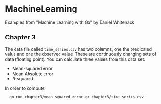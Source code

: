 # MachineLearning

Examples from "Machine Learning with Go" by Daniel Whitenack

## Chapter 3

The data file called `time_series.csv` has two columns, one the
predicated value and one the observed value. These are continuously
changing sets of data (floating point). You can calculate three values
from this data set:

  * Mean-squared error
  * Mean Absolute error
  * R-squared

In order to compute:

```
  go run chapter3/mean_squared_error.go chapter3/time_series.csv
```